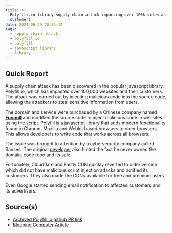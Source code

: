 ```yaml
---
title: >-
  Polyfill.io library supply chain attack impacting over 100k sites and
  customers
date: 2024-06-29 20:56:14
tags:
  - supply chain attack
  - polyfill.io
  - polyfill
  - javascript library
  - library
---
```


## Quick Report

A supply chain attack has been discovered in the popular javascript library, Polyfill.io, which has impacted over 100,000 websites and their customers. The attack was carried out by injecting malicious code into the source code, allowing the attackers to steal sensitive information from users.
<!-- more -->

The domain and service were purchased by a Chinese company named **[Funnull][def]** and modified the source code to inject malicious code in websites using the script. Polyfill is a javascript library that adds modern functionality found in Chrome, Mozilla and Webkit based browsers to older browsers. This allows developers to write code that works across all browsers.

The issue was brought to attention by a cybersecurity company called Sansec. The original [developer][def2] also hinted the fact he never owned the domain, code repo and its sale.

Fortunately, Cloudflare and Fastly CDN quickly reverted to older version which did not have malicious script injection attacks and notified its customers. They also made the CDNs available for free and premium users.

Even Google started sending email notification to affected customers and its advertisers.

## Source(s)

- [Archived Polyfill.io github PR link][def]
- [Bleeping Computer Article][def3]

[def]: https://web.archive.org/web/20240229113710/https://github.com/polyfillpolyfill/polyfill-service/issues/2834#issuecomment-1963842875
[def2]: https://twitter.com/triblondon/status/1761852117579427975
[def3]: https://www.bleepingcomputer.com/news/security/polyfillio-javascript-supply-chain-attack-impacts-over-100k-sites/
